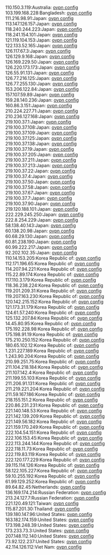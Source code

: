 110.150.3.119:Australia: [ovpn config](vpn/110_150_3_119.ovpn)  
103.199.168.228:Bangladesh: [ovpn config](vpn/103_199_168_228.ovpn)  
111.216.98.91:Japan: [ovpn config](vpn/111_216_98_91.ovpn)  
113.147.126.157:Japan: [ovpn config](vpn/113_147_126_157.ovpn)  
118.240.244.223:Japan: [ovpn config](vpn/118_240_244_223.ovpn)  
118.241.154.101:Japan: [ovpn config](vpn/118_241_154_101.ovpn)  
121.119.104.153:Japan: [ovpn config](vpn/121_119_104_153.ovpn)  
122.133.52.165:Japan: [ovpn config](vpn/122_133_52_165.ovpn)  
126.117.67.3:Japan: [ovpn config](vpn/126_117_67_3.ovpn)  
126.129.9.168:Japan: [ovpn config](vpn/126_129_9_168.ovpn)  
126.169.229.50:Japan: [ovpn config](vpn/126_169_229_50.ovpn)  
126.220.173.173:Japan: [ovpn config](vpn/126_220_173_173.ovpn)  
126.55.91.131:Japan: [ovpn config](vpn/126_55_91_131.ovpn)  
126.77.216.125:Japan: [ovpn config](vpn/126_77_216_125.ovpn)  
126.77.255.130:Japan: [ovpn config](vpn/126_77_255_130.ovpn)  
153.206.122.84:Japan: [ovpn config](vpn/153_206_122_84.ovpn)  
157.107.59.89:Japan: [ovpn config](vpn/157_107_59_89.ovpn)  
159.28.140.236:Japan: [ovpn config](vpn/159_28_140_236.ovpn)  
160.86.3.151:Japan: [ovpn config](vpn/160_86_3_151.ovpn)  
210.224.227.71:Japan: [ovpn config](vpn/210_224_227_71.ovpn)  
210.236.127.168:Japan: [ovpn config](vpn/210_236_127_168.ovpn)  
219.100.37.1:Japan: [ovpn config](vpn/219_100_37_1.ovpn)  
219.100.37.108:Japan: [ovpn config](vpn/219_100_37_108.ovpn)  
219.100.37.109:Japan: [ovpn config](vpn/219_100_37_109.ovpn)  
219.100.37.125:Japan: [ovpn config](vpn/219_100_37_125.ovpn)  
219.100.37.138:Japan: [ovpn config](vpn/219_100_37_138.ovpn)  
219.100.37.19:Japan: [ovpn config](vpn/219_100_37_19.ovpn)  
219.100.37.205:Japan: [ovpn config](vpn/219_100_37_205.ovpn)  
219.100.37.211:Japan: [ovpn config](vpn/219_100_37_211.ovpn)  
219.100.37.213:Japan: [ovpn config](vpn/219_100_37_213.ovpn)  
219.100.37.22:Japan: [ovpn config](vpn/219_100_37_22.ovpn)  
219.100.37.4:Japan: [ovpn config](vpn/219_100_37_4.ovpn)  
219.100.37.50:Japan: [ovpn config](vpn/219_100_37_50.ovpn)  
219.100.37.58:Japan: [ovpn config](vpn/219_100_37_58.ovpn)  
219.100.37.67:Japan: [ovpn config](vpn/219_100_37_67.ovpn)  
219.100.37.7:Japan: [ovpn config](vpn/219_100_37_7.ovpn)  
219.100.37.90:Japan: [ovpn config](vpn/219_100_37_90.ovpn)  
219.120.188.101:Japan: [ovpn config](vpn/219_120_188_101.ovpn)  
222.229.245.250:Japan: [ovpn config](vpn/222_229_245_250.ovpn)  
222.8.254.229:Japan: [ovpn config](vpn/222_8_254_229.ovpn)  
58.138.40.143:Japan: [ovpn config](vpn/58_138_40_143.ovpn)  
60.138.20.98:Japan: [ovpn config](vpn/60_138_20_98.ovpn)  
60.68.29.130:Japan: [ovpn config](vpn/60_68_29_130.ovpn)  
60.81.238.190:Japan: [ovpn config](vpn/60_81_238_190.ovpn)  
60.99.222.217:Japan: [ovpn config](vpn/60_99_222_217.ovpn)  
92.202.102.35:Japan: [ovpn config](vpn/92_202_102_35.ovpn)  
110.14.153.205:Korea Republic of: [ovpn config](vpn/110_14_153_205.ovpn)  
112.171.196.65:Korea Republic of: [ovpn config](vpn/112_171_196_65.ovpn)  
114.207.94.221:Korea Republic of: [ovpn config](vpn/114_207_94_221.ovpn)  
115.22.89.174:Korea Republic of: [ovpn config](vpn/115_22_89_174.ovpn)  
117.110.3.179:Korea Republic of: [ovpn config](vpn/117_110_3_179.ovpn)  
118.36.238.224:Korea Republic of: [ovpn config](vpn/118_36_238_224.ovpn)  
119.201.209.31:Korea Republic of: [ovpn config](vpn/119_201_209_31.ovpn)  
119.207.163.230:Korea Republic of: [ovpn config](vpn/119_207_163_230.ovpn)  
120.142.215.152:Korea Republic of: [ovpn config](vpn/120_142_215_152.ovpn)  
121.173.31.179:Korea Republic of: [ovpn config](vpn/121_173_31_179.ovpn)  
124.61.57.240:Korea Republic of: [ovpn config](vpn/124_61_57_240.ovpn)  
125.132.207.84:Korea Republic of: [ovpn config](vpn/125_132_207_84.ovpn)  
14.45.80.95:Korea Republic of: [ovpn config](vpn/14_45_80_95.ovpn)  
175.192.228.98:Korea Republic of: [ovpn config](vpn/175_192_228_98.ovpn)  
175.198.91.19:Korea Republic of: [ovpn config](vpn/175_198_91_19.ovpn)  
175.210.250.152:Korea Republic of: [ovpn config](vpn/175_210_250_152.ovpn)  
180.65.102.12:Korea Republic of: [ovpn config](vpn/180_65_102_12.ovpn)  
1.231.227.189:Korea Republic of: [ovpn config](vpn/1_231_227_189.ovpn)  
1.243.90.204:Korea Republic of: [ovpn config](vpn/1_243_90_204.ovpn)  
210.99.251.75:Korea Republic of: [ovpn config](vpn/210_99_251_75.ovpn)  
211.104.218.184:Korea Republic of: [ovpn config](vpn/211_104_218_184.ovpn)  
211.107.142.4:Korea Republic of: [ovpn config](vpn/211_107_142_4.ovpn)  
211.199.55.103:Korea Republic of: [ovpn config](vpn/211_199_55_103.ovpn)  
211.206.91.131:Korea Republic of: [ovpn config](vpn/211_206_91_131.ovpn)  
211.219.221.204:Korea Republic of: [ovpn config](vpn/211_219_221_204.ovpn)  
211.59.167.186:Korea Republic of: [ovpn config](vpn/211_59_167_186.ovpn)  
218.155.151.2:Korea Republic of: [ovpn config](vpn/218_155_151_2.ovpn)  
220.86.231.231:Korea Republic of: [ovpn config](vpn/220_86_231_231.ovpn)  
221.140.148.53:Korea Republic of: [ovpn config](vpn/221_140_148_53.ovpn)  
221.142.139.209:Korea Republic of: [ovpn config](vpn/221_142_139_209.ovpn)  
221.149.56.182:Korea Republic of: [ovpn config](vpn/221_149_56_182.ovpn)  
221.159.170.249:Korea Republic of: [ovpn config](vpn/221_159_170_249.ovpn)  
222.104.54.151:Korea Republic of: [ovpn config](vpn/222_104_54_151.ovpn)  
222.106.153.45:Korea Republic of: [ovpn config](vpn/222_106_153_45.ovpn)  
222.113.244.144:Korea Republic of: [ovpn config](vpn/222_113_244_144.ovpn)  
222.118.11.73:Korea Republic of: [ovpn config](vpn/222_118_11_73.ovpn)  
222.119.83.119:Korea Republic of: [ovpn config](vpn/222_119_83_119.ovpn)  
222.120.177.229:Korea Republic of: [ovpn config](vpn/222_120_177_229.ovpn)  
39.115.114.126:Korea Republic of: [ovpn config](vpn/39_115_114_126.ovpn)  
58.122.105.227:Korea Republic of: [ovpn config](vpn/58_122_105_227.ovpn)  
59.10.255.192:Korea Republic of: [ovpn config](vpn/59_10_255_192.ovpn)  
61.99.129.252:Korea Republic of: [ovpn config](vpn/61_99_129_252.ovpn)  
89.64.82.45:Netherlands: [ovpn config](vpn/89_64_82_45.ovpn)  
136.169.174.214:Russian Federation: [ovpn config](vpn/136_169_174_214.ovpn)  
213.24.127.7:Russian Federation: [ovpn config](vpn/213_24_127_7.ovpn)  
221.120.49.121:Taiwan: [ovpn config](vpn/221_120_49_121.ovpn)  
115.87.201.30:Thailand: [ovpn config](vpn/115_87_201_30.ovpn)  
139.180.147.96:United States: [ovpn config](vpn/139_180_147_96.ovpn)  
163.182.174.159:United States: [ovpn config](vpn/163_182_174_159.ovpn)  
173.198.248.39:United States: [ovpn config](vpn/173_198_248_39.ovpn)  
173.233.73.3:United States: [ovpn config](vpn/173_233_73_3.ovpn)  
207.148.112.140:United States: [ovpn config](vpn/207_148_112_140.ovpn)  
73.92.122.237:United States: [ovpn config](vpn/73_92_122_237.ovpn)  
42.114.126.112:Viet Nam: [ovpn config](vpn/42_114_126_112.ovpn)  
